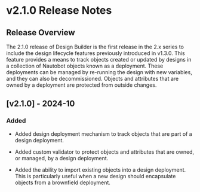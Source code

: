 # v2.1.0 Release Notes

## Release Overview

The 2.1.0 release of Design Builder is the first release in the 2.x series to include the design lifecycle features previously introduced in v1.3.0. This feature provides a means to track objects created or updated by designs in a collection of Nautobot objects known as a deployment. These deployments can be managed by re-running the design with new variables, and they can also be decommissioned. Objects and attributes that are owned by a deployment are protected from outside changes.

## [v2.1.0] - 2024-10

### Added

- Added design deployment mechanism to track objects that are part of a design deployment.

- Added custom validator to protect objects and attributes that are owned, or managed, by a design deployment.

- Added the ability to import existing objects into a design deployment. This is particularly useful when a new design should encapsulate objects from a brownfield deployment.
